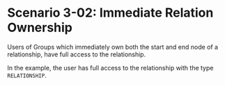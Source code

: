# Scenario 3-02: Immediate Relation Ownership

Users of Groups which immediately own both the start and end node of a relationship, have full access to the
relationship.

In the example, the user has full access to the relationship with the type `RELATIONSHIP`.

<div id="graph" class="graph-container" style="height:400px"></div>

<script>
renderGraph(document.getElementById('graph'), {
  nodes: [
    { id: 'user', ...userNode },
    { id: 'group', ...groupNode },
    { id: 'data1', ...dataNode, label: 'Data 1' },
    { id: 'data2', ...dataNode, label: 'Data 2' },
  ],
  edges: [
    { source: 'user', target: 'group', label: 'IS_IN_GROUP' },
    { source: 'group', target: 'data1', label: 'OWNS' },
    { source: 'group', target: 'data2', label: 'OWNS' },
    { source: 'data1', target: 'data2', label: 'RELATIONSHIP' },
  ]
});
</script>

